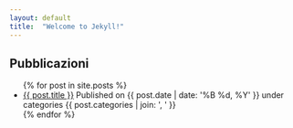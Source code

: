 ```yaml
---
layout: default
title:  "Welcome to Jekyll!"
---
```

Pubblicazioni
-----
<ul>
  {% for post in site.posts %}
    <li>
      <a href="{{ site.baseurl }}{{ post.url }}">{{ post.title }}</a> Published on {{ post.date | date: '%B %d, %Y' }} under categories {{ post.categories | join: ', ' }}
    </li>
  {% endfor %}
</ul>
